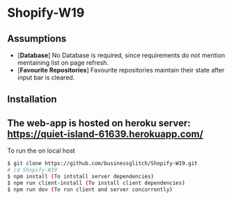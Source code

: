 # Shopify-W19

Assumptions
------------

* [**Database**] No Database is required, since requirements do not mention mentaining list on page refresh.
* [**Favourite Repositories**] Favourite repositories maintain their state after input bar is cleared.




Installation
------------
## The web-app is hosted on heroku server: https://quiet-island-61639.herokuapp.com/

To run the on local host

``` sh
$ git clone https://github.com/businessglitch/Shopify-W19.git
# cd Shopify-W19
$ npm install (To intstall server dependencies)
$ npm run client-install (To install client dependencies)
$ npm run dev (To run client and server concurrently)
```
